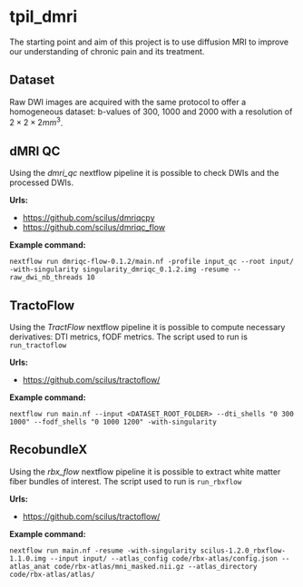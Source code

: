 # tpil_dmri
The starting point and aim of this project is to use diffusion MRI to improve our understanding of chronic pain and its treatment.

## Dataset
Raw DWI images are acquired with the same protocol to offer a homogeneous dataset:  b-values of 300, 1000 and 2000 with a resolution of $2\times 2\times 2 mm^3$.

## dMRI QC
Using the *dmri_qc* nextflow pipeline it is possible to check DWIs and the processed DWIs.

**Urls:**
* https://github.com/scilus/dmriqcpy
* https://github.com/scilus/dmriqc_flow

**Example command:**

`nextflow run dmriqc-flow-0.1.2/main.nf -profile input_qc --root input/ -with-singularity singularity_dmriqc_0.1.2.img -resume --raw_dwi_nb_threads 10`

## TractoFlow
Using the *TractFlow* nextflow pipeline it is possible to compute necessary derivatives: DTI metrics, fODF metrics. The script used to run is `run_tractoflow`

**Urls:**
* https://github.com/scilus/tractoflow/

**Example command:**

`nextflow run main.nf --input <DATASET_ROOT_FOLDER> --dti_shells "0 300 1000" --fodf_shells "0 1000 1200" -with-singularity`


## RecobundleX
Using the *rbx_flow* nextflow pipeline it is possible to extract white matter fiber bundles of interest. The script used to run is `run_rbxflow`

**Urls:**
* https://github.com/scilus/tractoflow/

**Example command:**

`nextflow run main.nf -resume -with-singularity scilus-1.2.0_rbxflow-1.1.0.img --input input/ --atlas_config code/rbx-atlas/config.json --atlas_anat code/rbx-atlas/mni_masked.nii.gz --atlas_directory code/rbx-atlas/atlas/`
